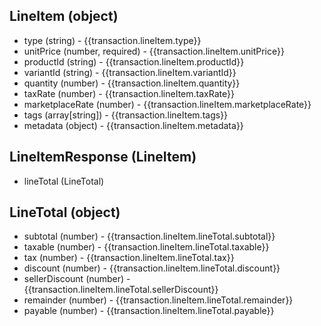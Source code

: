 ## LineItem (object)
+ type (string) - {{transaction.lineItem.type}}
+ unitPrice (number, required) -  {{transaction.lineItem.unitPrice}}
+ productId (string) -  {{transaction.lineItem.productId}}
+ variantId (string) - {{transaction.lineItem.variantId}}
+ quantity (number) -  {{transaction.lineItem.quantity}}
+ taxRate (number) - {{transaction.lineItem.taxRate}}
+ marketplaceRate (number) - {{transaction.lineItem.marketplaceRate}}
+ tags (array[string]) - {{transaction.lineItem.tags}}
+ metadata (object) - {{transaction.lineItem.metadata}}

## LineItemResponse (LineItem)
+ lineTotal (LineTotal)

## LineTotal (object)
+ subtotal (number) - {{transaction.lineItem.lineTotal.subtotal}}
+ taxable (number) - {{transaction.lineItem.lineTotal.taxable}}
+ tax (number) - {{transaction.lineItem.lineTotal.tax}}
+ discount (number) - {{transaction.lineItem.lineTotal.discount}}
+ sellerDiscount (number) - {{transaction.lineItem.lineTotal.sellerDiscount}}
+ remainder (number) - {{transaction.lineItem.lineTotal.remainder}}
+ payable (number) - {{transaction.lineItem.lineTotal.payable}}
